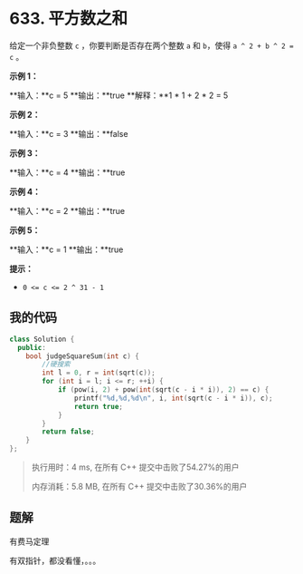 # 633. 平方数之和
给定一个非负整数 `c` ，你要判断是否存在两个整数 `a` 和 `b`，使得 `a ^ 2 + b ^ 2 = c` 。

 

**示例 1：**

**输入：**c = 5
**输出：**true
**解释：**1 * 1 + 2 * 2 = 5


**示例 2：**

**输入：**c = 3
**输出：**false


**示例 3：**

**输入：**c = 4
**输出：**true


**示例 4：**

**输入：**c = 2
**输出：**true


**示例 5：**

**输入：**c = 1
**输出：**true

 

**提示：**


- `0 <= c <= 2 ^ 31 - 1`


## 我的代码
```c++
class Solution {
  public:
    bool judgeSquareSum(int c) {
        //硬搜索
        int l = 0, r = int(sqrt(c));
        for (int i = l; i <= r; ++i) {
            if (pow(i, 2) + pow(int(sqrt(c - i * i)), 2) == c) {
                printf("%d,%d,%d\n", i, int(sqrt(c - i * i)), c);
                return true;
            }
        }
        return false;
    }
};
```
> 执行用时：4 ms, 在所有 C++ 提交中击败了54.27%的用户
>
> 内存消耗：5.8 MB, 在所有 C++ 提交中击败了30.36%的用户

## 题解

有费马定理

有双指针，都没看懂，。。。

```c++
```